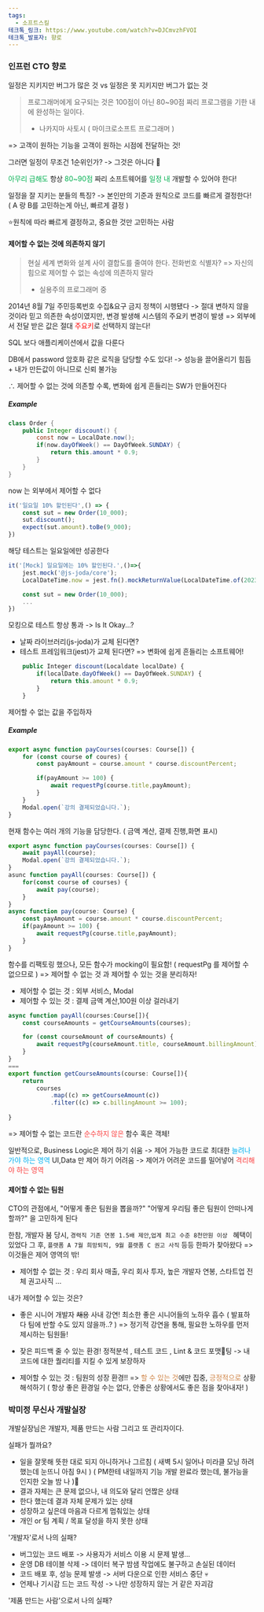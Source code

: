 ```yaml
---
tags:
  - 소프트스킬
테크톡_링크: https://www.youtube.com/watch?v=DJCmvzhFVOI
테크톡_발표자: 향로
---
```

### 인프런 CTO 향로

일정은 지키지만 버그가 많은 것 vs 일정은 못 지키지만 버그가 없는 것

> 프로그래머에게 요구되는 것은 100점이 아닌 80~90점 짜리 프로그램을 기한 내에 완성하는 일이다.
> - 나카지마 사토시 ( 마이크로소프트 프로그래머 )

=> 고객이 원하는 기능을 고객이 원하는 시점에 전달하는 것!

그러면 일정이 무조건 1순위인가?
-> 그것은 아니다 🙅

<span style="color:#00b050">아무리 급해도</span> 항상 <span style="color:#00b050">80~90점 </span>짜리 소프트웨어를 <span style="color:#00b050">일정 내</span> 개발할 수 있어야 한다!

일정을 잘 지키는 분들의 특징?
-> 본인만의 기준과 원칙으로 코드를 빠르게 결정한다!
( A 랑 B를 고민하는게 아닌, 빠르게 결정 )

⭐️원칙에 따라 빠르게 결정하고, 중요한 것만 고민하는 사람
#### 제어할 수 없는 것에 의존하지 않기

> 현실 세계 변화와 설계 사이 결합도를 줄여야 한다.
> 전화번호 식별자?
> => 자신의 힘으로 제어할 수 없는 속성에 의존하지 말라
> - 실용주의 프로그래머 중

2014년 8월 7일 주민등록번호 수집&요구 금지 정책이 시행됐다
-> 절대 변하지 않을 것이라 믿고 의존한 속성이였지만, 변경 발생해 시스템의 주요키 변경이 발생
=> 외부에서 전달 받은 값은 절대 <span style="color:#ff0000">주요키</span>로 선택하지 않는다!

SQL 보다 애플리케이션에서 값을 다룬다

DB에서 password 암호화 같은 로직을 담당할 수도 있다!
-> 성능을 끌어올리기 힘듬 + 내가 만든값이 아니므로 신뢰 불가능

∴ 제어할 수 없는 것에 의존할 수록, 변화에 쉽게 흔들리는 SW가 만들어진다
##### Example
```java
class Order {
	public Integer discount() {
		const now = LocalDate.now();
		if(now.dayOfWeek() == DayOfWeek.SUNDAY) {
			return this.amount * 0.9;
		}
	}
}
```
now 는 외부에서 제어할 수 없다
```javascript
it('일요일 10% 할인된다',() => {
	const sut = new Order(10_000);
	sut.discount();
	expect(sut.amount).toBe(9_000);
})
```
해당 테스트는 일요일에만 성공한다
```javascript
it('[Mock] 일요일에는 10% 할인된다.',()=>{
	jest.mock('@js-joda/core');
	LocalDateTime.now = jest.fn().mockReturnValue(LocalDateTime.of(2023,3,26));

	const sut = new Order(10_000);
	...
})
```
모킹으로 테스트 항상 통과
-> Is It Okay...?

- 날짜 라이브러리(js-joda)가 교체 된다면?
- 테스트 프레임워크(jest)가 교체 된다면?
=> 변화에 쉽게 흔들리는 소프트웨어!
```javascript
	public Integer discount(Localdate localDate) {
		if(localDate.dayOfWeek() == DayOfWeek.SUNDAY) {
			return this.amount * 0.9;
		}
	}
```

제어할 수 없는 값을 주입하자
##### Example
```javascript
export async function payCourses(courses: Course[]) {
	for (const course of coures) {
		const payAmount = course.amount * course.discountPercent;

		if(payAmount >= 100) {
			await requestPg(course.title,payAmount);
		}
	}
	Modal.open(`강의 결제되었습니다.`);
}
```
현재 함수는 여러 개의 기능을 담당한다. ( 금액 계산, 결제 진행,화면 표시)
```javascript
export async function payCourses(courses: Course[]) {
	await payAll(course);
	Modal.open(`강의 결제되었습니다.`);
}
asunc function payAll(courses: Course[]) {
	for(const course of courses) {
		await pay(course);
	}
}
async function pay(course: Course) {
	const payAmount = course.amount * course.discountPercent;
	if(payAmount >= 100) {
		await requestPg(course.title,payAmount);
	}
}
```

함수를 리팩토링 했으나, 모든 함수가 mocking이 필요함!
( requestPg 를 제어할 수 없으므로 )
=> 제어할 수 없는 것 과 제어할 수 있는 것을 분리하자!
- 제어할 수 없는 것 : 외부 서비스, Modal
- 제어할 수 있는 것 : 결제 금액 계산,100원 이상 걸러내기
```javascript
async function payAll(courses:Course[]){
	const courseAmounts = getCourseAmounts(courses);

	for (const courseAmount of courseAmounts) {
		await requestPg(courseAmount.title, courseAmount.billingAmount);
	}
}
===
export function getCourseAmounts(course: Course[]){
	return 
		courses
			.map((c) => getCourseAmount(c))
			.filter((c) => c.billingAmount >= 100);
	
}
```

=> 제어할 수 없는 코드란 <span style="color:#fb3c3c">순수하지 않은</span> 함수 혹은 객체!

일반적으로, Business Logic은 제어 하기 쉬움
-> 제어 가능한 코드로 최대한 <span style="color:#00b0f0">늘려나가야 하는 영역</span>
UI,Data 만 제어 하기 어려움
-> 제어가 어려운 코드를 밀어넣어 <span style="color:#fb3c3c">격리해야 하는 영역</span>
#### 제어할 수 없는 팀원
CTO의 관점에서, "어떻게 좋은 팀원을 뽑을까?" "어떻게 우리팀 좋은 팀원이 안떠나게 할까?"
을 고민하게 된다

한참, 개발자 붐 당시, `경력직 기존 연봉 1.5배 제안`,`업계 최고 수준 8천만원 이상 ` 혜택이 있었다
그 후, `플랫폼 A 7월 희망퇴직, 9월 플랫폼 C 권고 사직` 등등 한파가 찾아왔다
=> 이것들은 제어 영역의 밖!

- 제어할 수 없는 것 : 우리 회사 매출, 우리 회사 투자, 높은 개발자 연봉, 스타트업 전체 권고사직 ...

내가 제어할 수 있는 것은?

- 좋은 시니어 개발자 ~~채용~~ 사내 강연!
최소한 좋은 시니어들의 노하우 흡수 ( 발표하다 팀에 반할 수도 있지 않을까..? )
=> 정기적 강연을 통해, 필요한 노하우를 먼저 제시하는 팀원들!

- 잦은 피드백 줄 수 있는 환경!
정적분석 , 테스트 코드 , Lint & 코드 포맷팅
-> 내 코드에 대한 퀄리티를 지킬 수 있게 보장하자

- 제어할 수 있는 것 : 팀원의 성장 환경!!
=> <span style="color:#ce8040">할 수 있는 것</span>에만 집중, <span style="color:#ce8040">긍정적으로</span> 상황 해석하기
( 항상 좋은 환경일 수는 없다, 안좋은 상황에서도 좋은 점을 찾아내자! )
### 박미정 무신사 개발실장

개발실장님은 개발자, 제품 만드는 사람 그리고 또 관리자이다.

실패가 뭘까요?
- 일을 잘못해 뜻한 대로 되지 아니하거나 그르침
( 새벽 5시 일어나 미라클 모닝 하려 했는데 눈뜨니 아침 9시 )
( PM한테 내일까지 기능 개발 완료라 했는데, 불가능을 인지한 오늘 밤 나 )
- 결과 자체는 큰 문제 없으나, 내 의도와 달리 언짢은 상태
- 한다 했는데 결과 자체 문제가 있는 상태
- 성장하고 싶은데 마음과 다르게 멈춰있는 상태
- 개인 or 팀 계획 / 목표 달성을 하지 못한 상태

'개발자'로서 나의 실패?
- 버그있는 코드 배포
-> 사용자가 서비스 이용 시 문제 발생...
- 운영 DB 테이블 삭제
-> 데이터 복구 밤샘 작업에도 불구하고 손실된 데이터
- 코드 배포 후, 성능 문제 발생
-> 서버 다운으로 인한 서비스 중단 💀
- 언제나 기시감 드는 코드 작성
-> 나만 성장하지 않는 거 같은 자괴감

'제품 만드는 사람'으로서 나의 실패?
